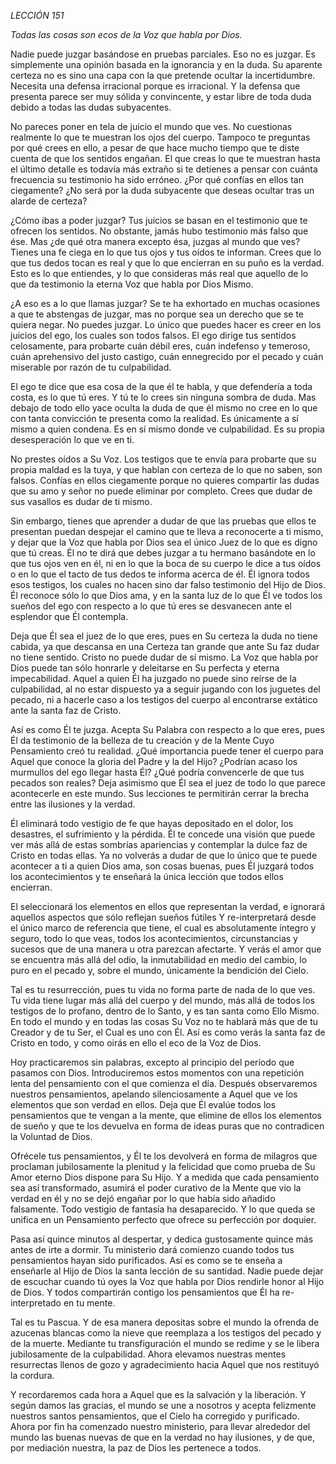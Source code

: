 *LECCIÓN 151*

*Todas las cosas son ecos de la Voz que habla por Dios.*

Nadie puede juzgar basándose en pruebas parciales. Eso no es juzgar. Es simplemente una opinión basada en la ignorancia y en la duda. Su aparente certeza no es sino una capa con la que pretende ocultar la incertidumbre. Necesita una defensa irracional porque es irracional. Y la defensa que presenta parece ser muy sólida y convincente, y estar libre de toda duda debido a todas las dudas subyacentes.

No pareces poner en tela de juicio el mundo que ves. No cuestionas realmente lo que te muestran los ojos del cuerpo. Tampoco te preguntas por qué crees en ello, a pesar de que hace mucho tiempo que te diste cuenta de que los sentidos engañan. El que creas lo que te muestran hasta el último detalle es todavía más extraño si te detienes a pensar con cuánta frecuencia su testimonio ha sido erróneo. ¿Por qué confías en ellos tan ciegamente? ¿No será por la duda subyacente que deseas ocultar tras un alarde de certeza?

¿Cómo ibas a poder juzgar? Tus juicios se basan en el testimonio que te ofrecen los sentidos. No obstante, jamás hubo testimonio más falso que ése. Mas ¿de qué otra manera excepto ésa, juzgas al mundo que ves? Tienes una fe ciega en lo que tus ojos y tus oídos te informan. Crees que lo que tus dedos tocan es real y que lo que encierran en su puño es la verdad. Esto es lo que entiendes, y lo que consideras más real que aquello de lo que da testimonio la eterna Voz que habla por Dios Mismo.

¿A eso es a lo que llamas juzgar? Se te ha exhortado en muchas ocasiones a que te abstengas de juzgar, mas no porque sea un derecho que se te quiera negar. No puedes juzgar. Lo único que puedes hacer es creer en los juicios del ego, los cuales son todos falsos. El ego dirige tus sentidos celosamente, para probarte cuán débil eres, cuán indefenso y temeroso, cuán aprehensivo del justo castigo, cuán ennegrecido por el pecado y cuán miserable por razón de tu culpabilidad.

El ego te dice que esa cosa de la que él te habla, y que defendería a toda costa, es lo que tú eres. Y tú te lo crees sin ninguna sombra de duda. Mas debajo de todo ello yace oculta la duda de que él mismo no cree en lo que con tanta convicción te presenta como la realidad. Es únicamente a sí mismo a quien condena. Es en sí mismo donde ve culpabilidad. Es su propia desesperación lo que ve en ti.

No prestes oídos a Su Voz. Los testigos que te envía para probarte que su propia maldad es la tuya, y que hablan con certeza de lo que no saben, son falsos. Confías en ellos ciegamente porque no quieres compartir las dudas que su amo y señor no puede eliminar por completo. Crees que dudar de sus vasallos es dudar de ti mismo.

Sin embargo, tienes que aprender a dudar de que las pruebas que ellos te presentan puedan despejar el camino que te lleva a reconocerte a ti mismo, y dejar que la Voz que habla por Dios sea el único Juez de lo que es digno que tú creas. Él no te dirá que debes juzgar a tu hermano basándote en lo que tus ojos ven en él, ni en lo que la boca de su cuerpo le dice a tus oídos o en lo que el tacto de tus dedos te informa acerca de él. Él ignora todos esos testigos, los cuales no hacen sino dar falso testimonio del Hijo de Dios. Él reconoce sólo lo que Dios ama, y en la santa luz de lo que Él ve todos los sueños del ego con respecto a lo que tú eres se desvanecen ante el esplendor que Él contempla.

Deja que Él sea el juez de lo que eres, pues en Su certeza la duda no tiene cabida, ya que descansa en una Certeza tan grande que ante Su faz dudar no tiene sentido. Cristo no puede dudar de sí mismo. La Voz que habla por Dios puede tan sólo honrarle y deleitarse en Su perfecta y eterna impecabilidad. Aquel a quien Él ha juzgado no puede sino reírse de la culpabilidad, al no estar dispuesto ya a seguir jugando con los juguetes del pecado, ni a hacerle caso a los testigos del cuerpo al encontrarse extático ante la santa faz de Cristo.

Así es como Él te juzga. Acepta Su Palabra con respecto a lo que eres, pues Él da testimonio de la belleza de tu creación y de la Mente Cuyo Pensamiento creó tu realidad. ¿Qué importancia puede tener el cuerpo para Aquel que conoce la gloria del Padre y la del Hijo? ¿Podrían acaso los murmullos del ego llegar hasta Él? ¿Qué podría convencerle de que tus pecados son reales? Deja asimismo que Él sea el juez de todo lo que parece acontecerle en este mundo. Sus lecciones te permitirán cerrar la brecha entre las ilusiones y la verdad.

Él eliminará todo vestigio de fe que hayas depositado en el dolor, los desastres, el sufrimiento y la pérdida. Él te concede una visión que puede ver más allá de estas sombrías apariencias y contemplar la dulce faz de Cristo en todas ellas. Ya no volverás a dudar de que lo único que te puede acontecer a ti a quien Dios ama, son cosas buenas, pues Él juzgará todos los acontecimientos y te enseñará la única lección que todos ellos encierran.

El seleccionará los elementos en ellos que representan la verdad, e ignorará aquellos aspectos que sólo reflejan sueños fútiles Y re-interpretará desde el único marco de referencia que tiene, el cual es absolutamente íntegro y seguro, todo lo que veas, todos los acontecimientos, circunstancias y sucesos que de una manera u otra parezcan afectarte. Y verás el amor que se encuentra más allá del odio, la inmutabilidad en medio del cambio, lo puro en el pecado y, sobre el mundo, únicamente la bendición del Cielo.

Tal es tu resurrección, pues tu vida no forma parte de nada de lo que ves. Tu vida tiene lugar más allá del cuerpo y del mundo, más allá de todos los testigos de lo profano, dentro de lo Santo, y es tan santa como Ello Mismo. En todo el mundo y en todas las cosas Su Voz no te hablará más que de tu Creador y de tu Ser, el Cual es uno con Él. Así es como verás la santa faz de Cristo en todo, y como oirás en ello el eco de la Voz de Dios.

Hoy practicaremos sin palabras, excepto al principio del período que pasamos con Dios. Introduciremos estos momentos con una repetición lenta del pensamiento con el que comienza el día. Después observaremos nuestros pensamientos, apelando silenciosamente a Aquel que ve los elementos que son verdad en ellos. Deja que Él evalúe todos los pensamientos que te vengan a la mente, que elimine de ellos los elementos de sueño y que te los devuelva en forma de ideas puras que no contradicen la Voluntad de Dios.

Ofrécele tus pensamientos, y Él te los devolverá en forma de milagros que proclaman jubilosamente la plenitud y la felicidad que como prueba de Su Amor eterno Dios dispone para Su Hijo. Y a medida que cada pensamiento sea así transformado, asumirá el poder curativo de la Mente que vio la verdad en él y no se dejó engañar por lo que había sido añadido falsamente. Todo vestigio de fantasía ha desaparecido. Y lo que queda se unifica en un Pensamiento perfecto que ofrece su perfección por doquier.

Pasa así quince minutos al despertar, y dedica gustosamente quince más antes de irte a dormir. Tu ministerio dará comienzo cuando todos tus pensamientos hayan sido purificados. Así es como se te enseña a enseñarle al Hijo de Dios la santa lección de su santidad. Nadie puede dejar de escuchar cuando tú oyes la Voz que habla por Dios rendirle honor al Hijo de Dios. Y todos compartirán contigo los pensamientos que Él ha re-interpretado en tu mente.

Tal es tu Pascua. Y de esa manera depositas sobre el mundo la ofrenda de azucenas blancas como la nieve que reemplaza a los testigos del pecado y de la muerte. Mediante tu transfiguración el mundo se redime y se le libera jubilosamente de la culpabilidad. Ahora elevamos nuestras mentes resurrectas llenos de gozo y agradecimiento hacia Aquel que nos restituyó la cordura.

Y recordaremos cada hora a Aquel que es la salvación y la liberación. Y según damos las gracias, el mundo se une a nosotros y acepta felizmente nuestros santos pensamientos, que el Cielo ha corregido y purificado. Ahora por fin ha comenzado nuestro ministerio, para llevar alrededor del mundo las buenas nuevas de que en la verdad no hay ilusiones, y de que, por mediación nuestra, la paz de Dios les pertenece a todos.